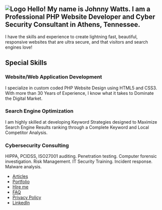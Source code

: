 ![Logo](https://kdgwebsolutions.com/assets/img/johnny-watts-web-developer-athens-tn-portfolio.png)
Hello! My name is Johnny Watts. I am a Professional PHP Website Developer and Cyber Security Consultant in Athens, Tennessee.
-------------------------------------------------------------------------------------------------------------------------

I have the skills and experience to create lightning fast, beautiful, responsive websites that are ultra secure, and that visitors and search engines love!

Special Skills
--------------

### **Website/Web Application Development**

I specialize in custom coded PHP Website Design using HTML5 and CSS3. With more than 30 Years of Experience, I know what it takes to Dominate the Digital Market.

### **Search Engine Optimization**

I am highly skilled at developing Keyword Strategies designed to Maximize Search Engine Results ranking through a Complete Keyword and Local Competitor Analysis.

### **Cybersecurity Consulting**

HIPPA, PCIDSS, ISO27001 auditing. Penetration testing. Computer forensic investigation. Risk Management. IT Security Training. Incident response. Malware analysis.


*   [Articles](https://kdgwebsolutions.com/digital-marketing-self-help-articles)
*   [Portfolio](https://kdgwebsolutions.com/portfolio)
*   [Hire me](https://kdgwebsolutions.com/hire-a-professional-web-designer-athens-tn)
*   [FAQ](https://kdgwebsolutions.com/frequently-asked-questions)
*   [Privacy Policy](https://kdgwebsolutions.com/privacy-policy)
*   [LinkedIn](https://www.linkedin.com/in/johnny-watts-695751125/)